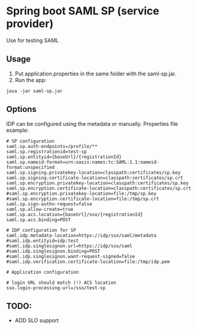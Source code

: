 # Spring boot SAML SP (service provider)
Use for testing SAML

## Usage
1. Put application.properties in the same folder with the saml-sp.jar. 
2. Run the app:
```
java -jar saml-sp.jar
```


## Options
IDP can be configured using the metadata or manually.
Properties file example:
```
# SP configuration
saml.sp.auth-endpoints=/profile/**
saml.sp.registrationid=test-sp
saml.sp.entityid={baseUrl}/{registrationId}
saml.sp.nameid-format=urn:oasis:names:tc:SAML:1.1:nameid-format:unspecified
saml.sp.signing.privatekey-location=classpath:certificates/sp.key
saml.sp.signing.certificate-location=classpath:certificates/sp.crt
saml.sp.encryption.privatekey-location=classpath:certificates/sp.key
saml.sp.encryption.certificate-location=classpath:certificates/sp.crt
#saml.sp.encryption.privatekey-location=file:/tmp/sp.key
#saml.sp.encryption.certificate-location=file:/tmp/sp.crt
saml.sp.sign-authn-request=false
saml.sp.allow-create=true
saml.sp.acs.location={baseUrl}/sso/{registrationId}
saml.sp.acs.binding=POST

# IDP configuration for SP
saml.idp.metadata-location=https://idp/sso/saml/metadata
#saml.idp.entityid=idp:test
#saml.idp.singlesignon.url=https://idp/sso/saml
#saml.idp.singlesignon.binding=POST
#saml.idp.singlesignon.want-request-signed=false
#saml.idp.verification.certificate-location=file:/tmp/idp.pem

# Application configuration

# login URL should match (!) ACS location
sso.login-processing-url=/sso/test-sp
```

## TODO:
 - ADD SLO support